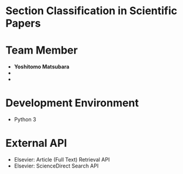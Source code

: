 # Section Classification in Scientific Papers
# Team Member
- **Yoshitomo Matsubara**
-
-

# Development Environment
- Python 3


# External API
- Elsevier: Article (Full Text) Retrieval API
- Elsevier: ScienceDirect Search API